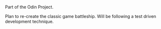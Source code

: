 Part of the Odin Project.

Plan to re-create the classic game battleship.
Will be following a test driven development technique.
